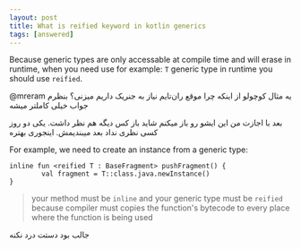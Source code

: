 ```yaml
---
layout: post
title: What is reified keyword in kotlin generics
tags: [answered]
---
```




<!-- comment #649637695 -->
Because generic types are only accessable at compile time and will erase in runtime, when you need use for example: `T` generic type in runtime you should use `reified`.
<!-- comment #650431001 -->
@mreram 
یه مثال کوچولو از اینکه چرا موقع ران‌تایم نیاز به جنریک داریم میزنی؟ بنظرم جواب خیلی کاملتر میشه

بعد با اجازت من این ایشو رو باز میکنم شاید باز کس دیگه هم نظر داشت. یکی دو روز کسی نظری نداد بعد میبندیمش. اینجوری بهتره
<!-- comment #650694914 -->
For example, we need to create an instance from a generic type:
```
inline fun <reified T : BaseFragment> pushFragment() {
        val fragment = T::class.java.newInstance()
}
```

> your method must be `inline` and your generic type must be `reified` because compiler must copies the function's bytecode to every place where the function is being used
<!-- comment #650736001 -->
جالب بود دستت درد نکنه
